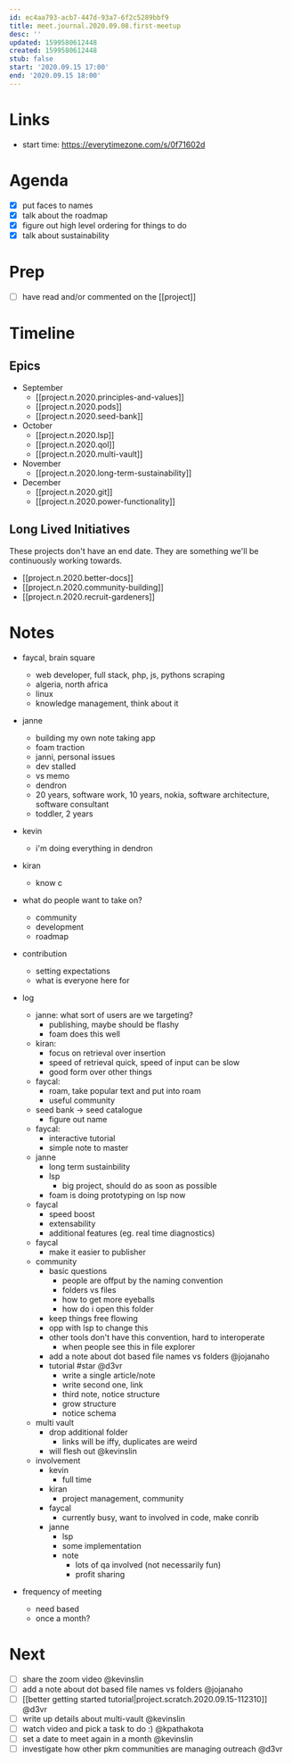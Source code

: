 ```yaml
---
id: ec4aa793-acb7-447d-93a7-6f2c5289bbf9
title: meet.journal.2020.09.08.first-meetup
desc: ''
updated: 1599580612448
created: 1599580612448
stub: false
start: '2020.09.15 17:00'
end: '2020.09.15 18:00'
---
```


# Links
- start time: https://everytimezone.com/s/0f71602d

# Agenda
- [x] put faces to names
- [x] talk about the roadmap
- [x] figure out high level ordering for things to do
- [x] talk about sustainability

# Prep
- [ ] have read and/or commented on the [[project]]


# Timeline

## Epics
- September
    - [[project.n.2020.principles-and-values]]
    - [[project.n.2020.pods]]
    - [[project.n.2020.seed-bank]]
- October
    - [[project.n.2020.lsp]]
    - [[project.n.2020.qol]]
    - [[project.n.2020.multi-vault]]
- November
    - [[project.n.2020.long-term-sustainability]]
- December
    - [[project.n.2020.git]]
    - [[project.n.2020.power-functionality]]

## Long Lived Initiatives

These projects don't have an end date. They are something we'll be continuously working towards.

- [[project.n.2020.better-docs]]
- [[project.n.2020.community-building]]
- [[project.n.2020.recruit-gardeners]]

# Notes
- faycal, brain square
    - web developer, full stack, php, js, pythons scraping
    - algeria, north africa
    - linux
    - knowledge management, think about it
- janne
    - building my own note taking app
    - foam traction
    - janni, personal issues
    - dev stalled
    - vs memo 
    - dendron
    - 20 years, software work, 10 years, nokia, software architecture, software consultant
    - toddler, 2 years
- kevin
    - i'm doing everything in dendron
- kiran
    - know c

- what do people want to take on?
    - community 
    - development
    - roadmap

- contribution
    - setting expectations
    - what is everyone here for


- log
    - janne: what sort of users are we targeting?
        - publishing, maybe should be flashy
        - foam does this well 
    - kiran:
        - focus on retrieval over insertion 
        - speed of retrieval quick, speed of input can be slow
        - good form over other things
    - faycal:
        - roam, take popular text and put into roam
        - useful community 
    - seed bank -> seed catalogue
        - figure out name
    - faycal:
        - interactive tutorial
        - simple note to master
    - janne
        - long term sustainbility
        - lsp
            - big project, should do as soon as possible
        - foam is doing prototyping on lsp now
    - faycal
        - speed boost
        - extensability
        - additional features (eg. real time diagnostics) 
    - faycal
        - make it easier to publisher
    - community
        - basic questions
            - people are offput by the naming convention
            - folders vs files
            - how to get more eyeballs
            - how do i open this folder
        - keep things free flowing
        - opp with lsp to change this
        - other tools don't have this convention, hard to interoperate
            - when people see this in file explorer
        - add a note about dot based file names vs folders @jojanaho
        - tutorial #star @d3vr
            - write a single article/note
            - write second one, link
            - third note, notice structure
            - grow structure
            - notice schema
    - multi vault
        - drop additional folder
            - links will be iffy, duplicates are weird
        - will flesh out @kevinslin
    - involvement
        - kevin
            - full time
        - kiran
            - project management, community
        - faycal
            - currently busy, want to involved in code, make conrib
        - janne
            - lsp
            - some implementation
            - note
                - lots of qa involved (not necessarily fun)
                - profit sharing 

- frequency of meeting
    - need based
    - once a month?

# Next
- [ ] share the zoom video @kevinslin
- [ ] add a note about dot based file names vs folders @jojanaho
- [ ] [[better getting started tutorial|project.scratch.2020.09.15-112310]]  @d3vr
- [ ] write up details about multi-vault @kevinslin
- [ ] watch video and pick a task to do :) @kpathakota
- [ ] set a date to meet again in a month @kevinslin
- [ ] investigate how other pkm communities are managing outreach @d3vr
